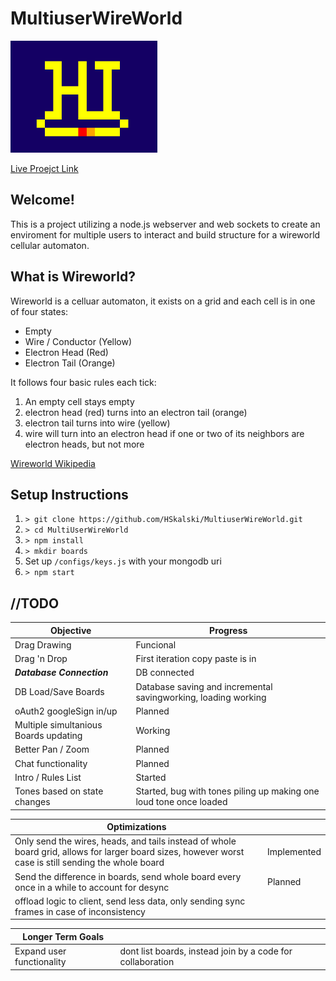 # MultiuserWireWorld
![Hello Gif](Hello.gif)

[Live Proejct Link](https://multiuserwireworld.herokuapp.com/)

## Welcome!
This is a project utilizing a node.js webserver and web sockets to create an enviroment for multiple users to interact and build structure for a wireworld cellular automaton. 

## What is Wireworld? 
Wireworld is a celluar automaton, it exists on a grid and each cell is in one of four states:
* Empty
* Wire / Conductor (Yellow) 
* Electron Head (Red)
* Electron Tail (Orange)


It follows four basic rules each tick:

1. An empty cell stays empty
2. electron head (red) turns into an electron tail (orange)
3. electron tail turns into wire (yellow)
4. wire will turn into an electron head if one or two of its neighbors are electron heads, but not more



[Wireworld Wikipedia](https://en.wikipedia.org/wiki/Wireworld)

## Setup Instructions
1. `> git clone https://github.com/HSkalski/MultiuserWireWorld.git`
2. `> cd MultiUserWireWorld`
3. `> npm install`
4. `> mkdir boards`
5. Set up `/configs/keys.js` with your mongodb uri
6. `> npm start`


## //TODO

|Objective |Progress |
| ---      |  ---    |
|Drag Drawing| Funcional|
|Drag 'n Drop| First iteration copy paste is in|
|___Database Connection___| DB connected|
|DB Load/Save Boards| Database saving and incremental savingworking, loading working|
|oAuth2 googleSign in/up| Planned|
|Multiple simultanious Boards updating| Working|
|Better Pan / Zoom| Planned|
|Chat functionality|Planned|
|Intro / Rules List|Started|
| Tones based on state changes | Started, bug with tones piling up making one loud tone once loaded |

| Optimizations | |
| --- | --- |
|Only send the wires, heads, and tails instead of whole board grid, allows for larger board sizes, however worst case is still sending the whole board | Implemented |
| Send the difference in boards, send whole board every once in a while to account for desync | Planned |
| offload logic to client, send less data, only sending sync frames in case of inconsistency|  |

| Longer Term Goals | |
| --- | --- |
| Expand user functionality | dont list boards, instead join by a code for collaboration |
